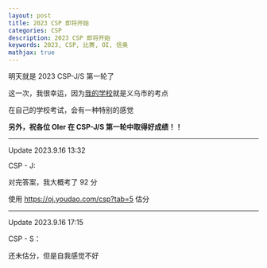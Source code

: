 ```yaml
---
layout: post
title: 2023 CSP 即将开始
categories: CSP
description: 2023 CSP 即将开始
keywords: 2023, CSP, 比赛, OI, 信奥
mathjax: true
---
```


明天就是 2023 CSP-J/S 第一轮了

这一次，我很幸运，因为[我的学校](http://www.yw.gov.cn/art/2020/9/27/art_1229449125_59199926.html)就是义乌市的考点

在自己的学校考试，会有一种特别的感觉

**另外，祝各位 OIer 在 CSP-J/S 第一轮中取得好成绩！！**

---

Update 2023.9.16 13:32

CSP - J:

对完答案，我大概考了 92 分

使用 <https://oj.youdao.com/csp?tab=5> 估分

---

Update 2023.9.16 17:15

CSP - S：

还未估分，但是自我感觉不好
